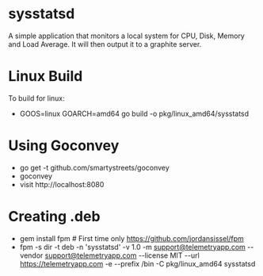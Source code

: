 # sysstatsd
A simple application that monitors a local system for CPU, Disk, Memory and Load Average.  It will then output it to a graphite server.

# Linux Build

To build for linux:

- GOOS=linux GOARCH=amd64 go build -o pkg/linux_amd64/sysstatsd

# Using Goconvey

- go get -t github.com/smartystreets/goconvey
- goconvey
- visit http://localhost:8080

# Creating .deb

- gem install fpm # First time only https://github.com/jordansissel/fpm
- fpm -s dir -t deb -n 'sysstatsd' -v 1.0 -m support@telemetryapp.com --vendor support@telemetryapp.com --license MIT --url https://telemetryapp.com -e --prefix /bin -C pkg/linux_amd64 sysstatsd
